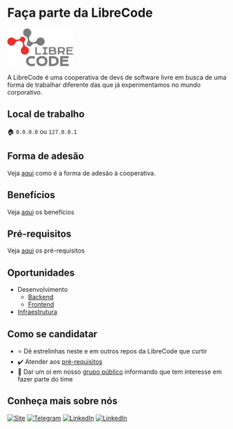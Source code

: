 # Faça parte da LibreCode

<img src="assets/logo.png" width="150px"/>

A LibreCode é uma cooperativa de devs de software livre em busca de uma forma de trabalhar diferente das que já experimentamos no mundo corporativo.

## Local de trabalho
:house: `0.0.0.0` ou `127.0.0.1`

## Forma de adesão

Veja [aqui](docs/forma-contratacao.md) como é a forma de adesão à cooperativa.

## Benefícios

Veja [aqui](docs/beneficios.md) os benefícios

## Pré-requisitos

Veja [aqui](docs/pre-requisitos.md) os pré-requisitos

## Oportunidades
* Desenvolvimento
  * [Backend](docs/requisitos-backend.md)
  * [Frontend](docs/requisitos-frontend.md)
* [Infraestrutura](docs/requisitos-infraestrutura.md)

## Como se candidatar

* :star: Dê estrelinhas neste e em outros repos da LibreCode que curtir
* :heavy_check_mark: Atender aos [pré-requisitos](docs/pre-requisitos.md)
* :wave: Dar um oi em nosso [grupo público](https://t.me/LibreCodeCoop) informando que tem interesse em fazer parte do time

## Conheça mais sobre nós

[![Site](https://img.shields.io/badge/Site-0077B5?style=for-the-badge&logo=Site&logoColor=white&style=flat-square)](https://librecode.coop/) [![Telegram](https://img.shields.io/badge/Telegram-0077B5?style=for-the-badge&logo=Telegram&logoColor=white&style=flat-square)](https://t.me/LibreCodeCoop/) [![LinkedIn](https://img.shields.io/badge/LinkedIn-0077B5?style=for-the-badge&logo=linkedin&logoColor=white&style=flat-square)](https://www.linkedin.com/company/librecode/) [![LinkedIn](https://img.shields.io/twitter/url?style=social&url=https%3A%2F%2Ftwitter.com%2FLibreCodeCoop)](https://twitter.com/LibreCodeCoop)
